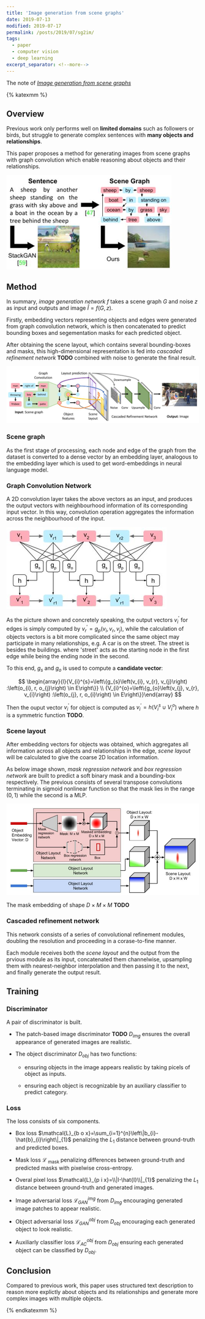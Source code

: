 ```yaml
---
title: 'Image generation from scene graphs'
date: 2019-07-13
modified: 2019-07-17
permalink: /posts/2019/07/sg2im/
tags:
  - paper
  - computer vision
  - deep learning
excerpt_separator: <!--more-->
---
```


The note of [*Image generation from scene graphs*](https://arxiv.org/abs/1804.01622)

<!--more-->

{% katexmm %}

## Overview

Previous work only performs well on **limited domains** such as followers or birds, but struggle to generate complex sentences with **many objects and relationships**.

This paper proposes a method for generating images from scene graphs with graph convolution which enable reasoning about objects and their relationships.

![comp_stackG_sg2im](/assets/images/2019/07/sg2im/comp_stackG_sg2im.jpg)


## Method

In summary, *image generation network* $f$ takes a scene graph $G$ and noise $z$ as input and outputs and image $\hat{I}=f(G, z)$. 

Firstly, embedding vectors representing objects and edges were generated from graph convolution network, which is then concatenated to predict bounding boxes and segementation masks for each predicted object. 

After obtaining the scene layout, which contains several bounding-boxes and masks, this high-dimensional representation is fed into *cascaded refinement network* **TODO** combined with noise to generate the final result.

![net_arch](/assets/images/2019/07/sg2im/net_arch.jpg)


### Scene graph

As the first stage of processing, each node and edge of the graph from the dataset is converted to a dense vector by an embedding layer, analogous to the embedding layer which is used to get word-embeddings in neural language model.

### Graph Convolution Network

A 2D convolution layer takes the above vectors as an input, and produces the output vectors with neighbourhood information of its corresponding input vector. In this way, convolution operation aggregates the information across the neighbourhood of the input. 

![graph_conv](/assets/images/2019/07/sg2im/graph_conv.jpg)

As the picture shown and concretely speaking, the output vectors $v_{i}^{\prime}$ for edges is simply computed by $v_{r}^{\prime}=g_{p}\left(v_{i}, v_{r}, v_{j}\right)$, while the calculation of objects vectors is a bit more complicated since the same object may participate in many relationships, e.g. A car is on the street. The street is besides the buildings. where 'street' acts as the starting node in the first edge while being the ending node in the second.

To this end, $g_{s}$ and $g_{o}$ is used to compute a **candidate vector**:

$$
\begin{array}{l}{V_{i}^{s}=\left\{g_{s}\left(v_{i}, v_{r}, v_{j}\right) :\left(o_{i}, r, o_{j}\right) \in E\right\}} \\ {V_{i}^{o}=\left\{g_{o}\left(v_{j}, v_{r}, v_{i}\right) :\left(o_{j}, r, o_{i}\right) \in E\right\}}\end{array}
$$

Then the ouput vector $v_{i}^{\prime}$ for object is computed as $v_{i}^{\prime}=h\left(V_{i}^{s} \cup V_{i}^{o}\right)$ where $h$ is a symmetric function **TODO**.

### Scene layout

After embedding vectors for objects was obtained, which aggregates all information across all objects and relationships in the edge, *scene layout* will be calculated to give the coarse 2D location information.

As below image shown, *mask regression network* and *box regression network* are built to predict a soft binary mask and a bounding-box respectively. The previous consists of several transpose convolutions terminating in sigmoid nonlinear function so that the mask lies in the range $(0,1)$ while the second is a MLP.

![scene_layout](/assets/images/2019/07/sg2im/scene_layout.jpg)

The mask embedding of shape $D \times M \times M$ **TODO**

### Cascaded refinement network

This network consists of a series of convolutional refinement modules, doubling the resolution and proceeding in a corase-to-fine manner.

Each module receives both the *scene layout* and the output from the prvious module as its input, concatenated them channelwise, upsampling them with nearest-neighbor interpolation and then passing it to the next, and finally generate the output result.


## Training

### Discriminator

A pair of discriminator is built.

- The patch-based image discriminator **TODO** $D_{img}$ ensures the overall appearance of generated images are realistic.

- The object discriminator $D_{obj}$ has two functions:

  - ensuring objects in the image appears realistic by taking picels of object as inputs.
  
  - ensuring each object is recognizable by an auxiliary classifier to predict category.

### Loss

The loss consists of six components.

- Box loss $\mathcal{L}_{b o x}=\sum_{i=1}^{n}\left\|b_{i}-\hat{b}_{i}\right\|_{1}$  penalizing the $L_{1}$ distance between ground-truth and predicted boxes.

- Mask loss $\mathcal{L}_{\text { mask }}$ penalizing differences between ground-truth and predicted masks with pixelwise cross-entropy.

- Overal pixel loss $\mathcal{L}_{p i x}=\\|I-\hat{I}\\|_{1}$ penalizing the $L_{1}$ distance between ground-truth and generated images.

- Image adversarial loss $\mathcal{L}_{G A N}^{i m g}$ from $D_{img}$ encouraging generated image patches to appear realistic.

- Object adversarial loss $\mathcal{L}_{G A N}^{o b j}$ from $D_{obj}$ encouraging each generated object to look realistic.

- Auxiliarly classifier loss $\mathcal{L}_{A C}^{o b j}$ from $D_{obj}$ ensuring each generated object can be classified by $D_{obj}$.


## Conclusion

Compared to previous work, this paper uses structured text description to reason more explictly about objects and its relationships and generate more complex images with multiple objects.

{% endkatexmm %}
